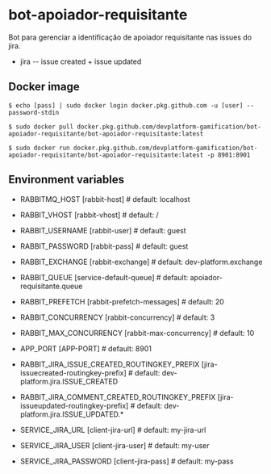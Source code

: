 # bot-apoiador-requisitante
Bot para gerenciar a identificação de apoiador requisitante nas issues do jira.
- jira -- issue created + issue updated

## Docker image

`$ echo [pass] | sudo docker login docker.pkg.github.com -u [user] --password-stdin`

`$ sudo docker pull docker.pkg.github.com/devplatform-gamification/bot-apoiador-requisitante/bot-apoiador-requisitante:latest`

`$ sudo docker run docker.pkg.github.com/devplatform-gamification/bot-apoiador-requisitante/bot-apoiador-requisitante:latest -p 8901:8901`

## Environment variables

- RABBITMQ_HOST 	[rabbit-host] # default: localhost
- RABBIT_VHOST 	[rabbit-vhost] # default: /
- RABBIT_USERNAME 	[rabbit-user] # default: guest
- RABBIT_PASSWORD 	[rabbit-pass] # default: guest
- RABBIT_EXCHANGE 	[rabbit-exchange] # default: dev-platform.exchange
- RABBIT_QUEUE [service-default-queue] # default: apoiador-requisitante.queue
- RABBIT_PREFETCH   [rabbit-prefetch-messages] # default: 20
- RABBIT_CONCURRENCY [rabbit-concurrency] # default: 3
- RABBIT_MAX_CONCURRENCY [rabbit-max-concurrency] # default: 10

- APP_PORT [APP-PORT] # default: 8901
- RABBIT_JIRA_ISSUE_CREATED_ROUTINGKEY_PREFIX [jira-issuecreated-routingkey-prefix] # default: dev-platform.jira.ISSUE_CREATED
- RABBIT_JIRA_COMMENT_CREATED_ROUTINGKEY_PREFIX [jira-issueupdated-routingkey-prefix] # default: dev-platform.jira.ISSUE_UPDATED.*

- SERVICE_JIRA_URL [client-jira-url] # default: my-jira-url
- SERVICE_JIRA_USER [client-jira-user] # default: my-user
- SERVICE_JIRA_PASSWORD [client-jira-pass] # default: my-pass